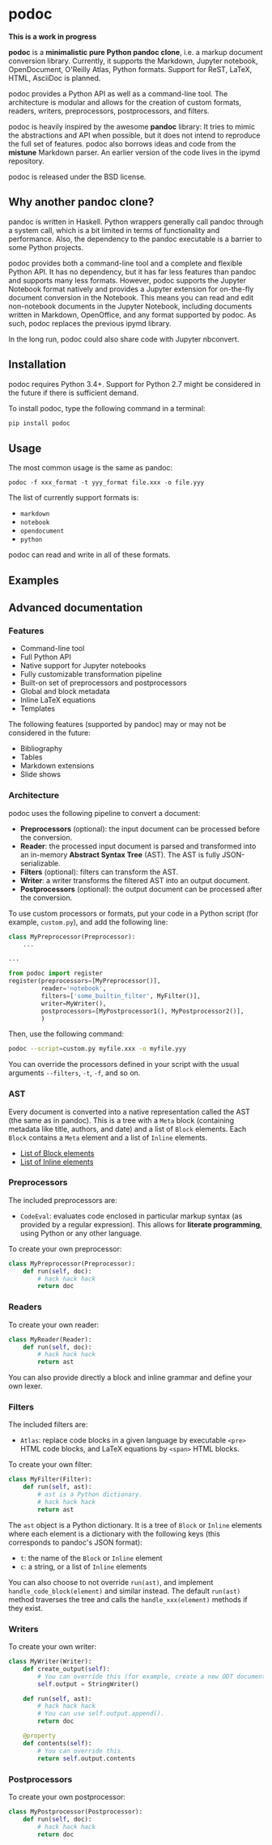 # podoc

**This is a work in progress**

**podoc** is a **minimalistic pure Python pandoc clone**, i.e. a markup document conversion library. Currently, it supports the Markdown, Jupyter notebook, OpenDocument, O'Reilly Atlas, Python formats. Support for ReST, LaTeX, HTML, AsciiDoc is planned.

podoc provides a Python API as well as a command-line tool. The architecture is modular and allows for the creation of custom formats, readers, writers, preprocessors, postprocessors, and filters.

podoc is heavily inspired by the awesome **pandoc** library: It tries to mimic the abstractions and API when possible, but it does not intend to reproduce the full set of features. podoc also borrows ideas and code from the **mistune** Markdown parser. An earlier version of the code lives in the ipymd repository.

podoc is released under the BSD license.


## Why another pandoc clone?

pandoc is written in Haskell. Python wrappers generally call pandoc through a system call, which is a bit limited in terms of functionality and performance. Also, the dependency to the pandoc executable is a barrier to some Python projects.

podoc provides both a command-line tool and a complete and flexible Python API. It has no dependency, but it has far less features than pandoc and supports many less formats. However, podoc supports the Jupyter Notebook format natively and provides a Jupyter extension for on-the-fly document conversion in the Notebook. This means you can read and edit non-notebook documents in the Jupyter Notebook, including documents written in Markdown, OpenOffice, and any format supported by podoc. As such, podoc replaces the previous ipymd library.

In the long run, podoc could also share code with Jupyter nbconvert.


## Installation

podoc requires Python 3.4+. Support for Python 2.7 might be considered in the future if there is sufficient demand.

To install podoc, type the following command in a terminal:

```bash
pip install podoc
```


## Usage

The most common usage is the same as pandoc:

```
podoc -f xxx_format -t yyy_format file.xxx -o file.yyy
```

The list of currently support formats is:

* `markdown`
* `notebook`
* `opendocument`
* `python`

podoc can read and write in all of these formats.


## Examples



## Advanced documentation

### Features

* Command-line tool
* Full Python API
* Native support for Jupyter notebooks
* Fully customizable transformation pipeline
* Built-on set of preprocessors and postprocessors
* Global and block metadata
* Inline LaTeX equations
* Templates

The following features (supported by pandoc) may or may not be considered in the future:

* Bibliography
* Tables
* Markdown extensions
* Slide shows

### Architecture

podoc uses the following pipeline to convert a document:

* **Preprocessors** (optional): the input document can be processed before the conversion.
* **Reader**: the processed input document is parsed and transformed into an in-memory **Abstract Syntax Tree** (AST). The AST is fully JSON-serializable.
* **Filters** (optional): filters can transform the AST.
* **Writer**: a writer transforms the filtered AST into an output document.
* **Postprocessors** (optional): the output document can be processed after the conversion.

To use custom processors or formats, put your code in a Python script (for example, `custom.py`), and add the following line:

```python
class MyPreprocessor(Preprocessor):
    ...

...

from podoc import register
register(preprocessors=[MyPreprocessor()],
         reader='notebook',
         filters=['some_builtin_filter', MyFilter()],
         writer=MyWriter(),
         postprocessors=[MyPostprocessor1(), MyPostprocessor2()],
         )
```

Then, use the following command:

```bash
podoc --script=custom.py myfile.xxx -o myfile.yyy
```

You can override the processors defined in your script with the usual arguments `--filters`, `-t`, `-f`, and so on.

### AST

Every document is converted into a native representation called the AST (the same as in pandoc). This is a tree with a `Meta` block (containing metadata like title, authors, and date) and a list of `Block` elements. Each `Block` contains a `Meta` element and a list of `Inline` elements.

* [List of Block elements](http://hackage.haskell.org/package/pandoc-types-1.12.4.5/docs/Text-Pandoc-Definition.html#t:Block)
* [List of Inline elements](http://hackage.haskell.org/package/pandoc-types-1.12.4.5/docs/Text-Pandoc-Definition.html#t:Inline)

### Preprocessors

The included preprocessors are:

* `CodeEval`: evaluates code enclosed in particular markup syntax (as provided by a regular expression). This allows for **literate programming**, using Python or any other language.

To create your own preprocessor:

```python
class MyPreprocessor(Preprocessor):
    def run(self, doc):
        # hack hack hack
        return doc
```

### Readers

To create your own reader:

```python
class MyReader(Reader):
    def run(self, doc):
        # hack hack hack
        return ast
```

You can also provide directly a block and inline grammar and define your own lexer.

### Filters

The included filters are:

* `Atlas`: replace code blocks in a given language by executable `<pre>` HTML code blocks, and LaTeX equations by `<span>` HTML blocks.

To create your own filter:

```python
class MyFilter(Filter):
    def run(self, ast):
        # ast is a Python dictionary.
        # hack hack hack
        return ast
```

The `ast` object is a Python dictionary. It is a tree of `Block` or `Inline` elements where each element is a dictionary with the following keys (this corresponds to pandoc's JSON format):

* `t`: the name of the `Block` or `Inline` element
* `c`: a string, or a list of `Inline` elements

You can also choose to not override `run(ast)`, and implement `handle_code_block(element)` and similar instead. The default `run(ast)` method traverses the tree and calls the `handle_xxx(element)` methods if they exist.

### Writers

To create your own writer:

```python
class MyWriter(Writer):
    def create_output(self):
        # You can override this (for example, create a new ODT document).
        self.output = StringWriter()

    def run(self, ast):
        # hack hack hack
        # You can use self.output.append().
        return doc

    @property
    def contents(self):
        # You can override this.
        return self.output.contents
```

### Postprocessors

To create your own postprocessor:

```python
class MyPostprocessor(Postprocessor):
    def run(self, doc):
        # hack hack hack
        return doc
```
